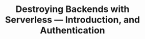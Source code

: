 ---
title: Destroying Backends with Serverless — Introduction, and Authentication
description: "Introduction to the Amplify framework. Get set up with authentication and follow the Destroying Backends series to add a GraphQL API in only hours"
banner: './banner.png'
authorIds:
  - jorgen-lybeck
href: https://medium.com/capgemini-norway/destroying-backends-with-serverless-introduction-and-authentication-e940946c6de2
platforms:
  - React
categories:
  - Authentication
---